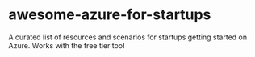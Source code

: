 # awesome-azure-for-startups
A curated list of resources and scenarios for startups getting started on Azure. Works with the free tier too!
